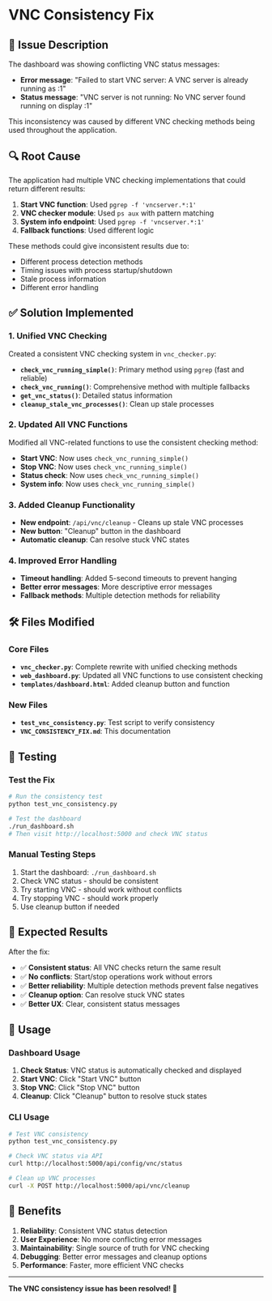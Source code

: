 # VNC Consistency Fix

## 🐛 Issue Description

The dashboard was showing conflicting VNC status messages:
- **Error message**: "Failed to start VNC server: A VNC server is already running as :1"
- **Status message**: "VNC server is not running: No VNC server found running on display :1"

This inconsistency was caused by different VNC checking methods being used throughout the application.

## 🔍 Root Cause

The application had multiple VNC checking implementations that could return different results:

1. **Start VNC function**: Used `pgrep -f 'vncserver.*:1'`
2. **VNC checker module**: Used `ps aux` with pattern matching
3. **System info endpoint**: Used `pgrep -f 'vncserver.*:1'`
4. **Fallback functions**: Used different logic

These methods could give inconsistent results due to:
- Different process detection methods
- Timing issues with process startup/shutdown
- Stale process information
- Different error handling

## ✅ Solution Implemented

### 1. **Unified VNC Checking**

Created a consistent VNC checking system in `vnc_checker.py`:

- **`check_vnc_running_simple()`**: Primary method using `pgrep` (fast and reliable)
- **`check_vnc_running()`**: Comprehensive method with multiple fallbacks
- **`get_vnc_status()`**: Detailed status information
- **`cleanup_stale_vnc_processes()`**: Clean up stale processes

### 2. **Updated All VNC Functions**

Modified all VNC-related functions to use the consistent checking method:

- **Start VNC**: Now uses `check_vnc_running_simple()`
- **Stop VNC**: Now uses `check_vnc_running_simple()`
- **Status check**: Now uses `check_vnc_running_simple()`
- **System info**: Now uses `check_vnc_running_simple()`

### 3. **Added Cleanup Functionality**

- **New endpoint**: `/api/vnc/cleanup` - Cleans up stale VNC processes
- **New button**: "Cleanup" button in the dashboard
- **Automatic cleanup**: Can resolve stuck VNC states

### 4. **Improved Error Handling**

- **Timeout handling**: Added 5-second timeouts to prevent hanging
- **Better error messages**: More descriptive error messages
- **Fallback methods**: Multiple detection methods for reliability

## 🛠️ Files Modified

### Core Files
- **`vnc_checker.py`**: Complete rewrite with unified checking methods
- **`web_dashboard.py`**: Updated all VNC functions to use consistent checking
- **`templates/dashboard.html`**: Added cleanup button and function

### New Files
- **`test_vnc_consistency.py`**: Test script to verify consistency
- **`VNC_CONSISTENCY_FIX.md`**: This documentation

## 🧪 Testing

### Test the Fix
```bash
# Run the consistency test
python test_vnc_consistency.py

# Test the dashboard
./run_dashboard.sh
# Then visit http://localhost:5000 and check VNC status
```

### Manual Testing Steps
1. Start the dashboard: `./run_dashboard.sh`
2. Check VNC status - should be consistent
3. Try starting VNC - should work without conflicts
4. Try stopping VNC - should work properly
5. Use cleanup button if needed

## 🎯 Expected Results

After the fix:
- ✅ **Consistent status**: All VNC checks return the same result
- ✅ **No conflicts**: Start/stop operations work without errors
- ✅ **Better reliability**: Multiple detection methods prevent false negatives
- ✅ **Cleanup option**: Can resolve stuck VNC states
- ✅ **Better UX**: Clear, consistent status messages

## 🔧 Usage

### Dashboard Usage
1. **Check Status**: VNC status is automatically checked and displayed
2. **Start VNC**: Click "Start VNC" button
3. **Stop VNC**: Click "Stop VNC" button  
4. **Cleanup**: Click "Cleanup" button to resolve stuck states

### CLI Usage
```bash
# Test VNC consistency
python test_vnc_consistency.py

# Check VNC status via API
curl http://localhost:5000/api/config/vnc/status

# Clean up VNC processes
curl -X POST http://localhost:5000/api/vnc/cleanup
```

## 🚀 Benefits

1. **Reliability**: Consistent VNC status detection
2. **User Experience**: No more conflicting error messages
3. **Maintainability**: Single source of truth for VNC checking
4. **Debugging**: Better error messages and cleanup options
5. **Performance**: Faster, more efficient VNC checks

---

**The VNC consistency issue has been resolved! 🎉** 